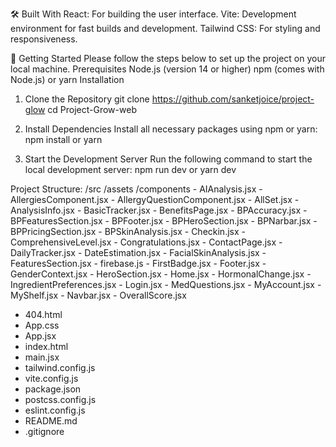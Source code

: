 🛠️ Built With
React: For building the user interface.
Vite: Development environment for fast builds and development.
Tailwind CSS: For styling and responsiveness.

🚀 Getting Started
Please follow the steps below to set up the project on your local machine.
Prerequisites
Node.js (version 14 or higher)
npm (comes with Node.js) or yarn
Installation
1. Clone the Repository
  git clone https://github.com/sanketjoice/project-glow
  cd Project-Grow-web

2. Install Dependencies
Install all necessary packages using npm or yarn:
  npm install
or
  yarn

4. Start the Development Server
Run the following command to start the local development server:
  npm run dev
or 
  yarn dev

Project Structure: 
/src
  /assets
    /components
      - AIAnalysis.jsx
      - AllergiesComponent.jsx
      - AllergyQuestionComponent.jsx
      - AllSet.jsx
      - AnalysisInfo.jsx
      - BasicTracker.jsx
      - BenefitsPage.jsx
      - BPAccuracy.jsx
      - BPFeaturesSection.jsx
      - BPFooter.jsx
      - BPHeroSection.jsx
      - BPNarbar.jsx
      - BPPricingSection.jsx
      - BPSkinAnalysis.jsx
      - Checkin.jsx
      - ComprehensiveLevel.jsx
      - Congratulations.jsx
      - ContactPage.jsx
      - DailyTracker.jsx
      - DateEstimation.jsx
      - FacialSkinAnalysis.jsx
      - FeaturesSection.jsx
      - firebase.js
      - FirstBadge.jsx
      - Footer.jsx
      - GenderContext.jsx
      - HeroSection.jsx
      - Home.jsx
      - HormonalChange.jsx
      - IngredientPreferences.jsx
      - Login.jsx
      - MedQuestions.jsx
      - MyAccount.jsx
      - MyShelf.jsx
      - Navbar.jsx
      - OverallScore.jsx
  - 404.html
  - App.css
  - App.jsx
  - index.html
  - main.jsx
  - tailwind.config.js
  - vite.config.js
  - package.json
  - postcss.config.js
  - eslint.config.js
  - README.md
  - .gitignore


